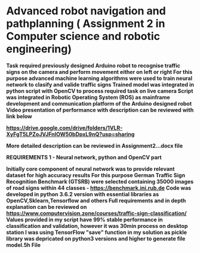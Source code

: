 # Advanced robot navigation and pathplanning ( Assignment 2 in Computer science and robotic engineering)

<b />Task required previously designed Arduino robot to recognise traffic signs on the camera and perform movement either on left or right
<b />For this purpose advanced machine learning algorithms were used to train neural network to clasify and valide traffic signs
<b />Trained model was integrated in python script with OpenCV to process required task on live camera
<b />Script was integrated in Robotic Operating System (ROS) as mainframe development and communication platform of the Arduino designed robot
<b />Video presentation of performance with description can be reviewed with link below

<b />https://drive.google.com/drive/folders/1VLR-XyFgT5LPZoJVJFnIOW50bDpxL9nQ?usp=sharing

<b />More detailed description can be reviewed in Assignment2...docx file

<b />    REQUIREMENTS  1 - Neural network, python and OpenCV part<b />
<b />
  
<b />    Initially core component of neural network was to provide relevant dataset for high accuracy results
<b />    For this purpose German Traffic Sign Recognition Benchmark (GTSRB) were selected containing 35000 images
<b />    of road signs within 44 classes - https://benchmark.ini.rub.de
<b />    Code was developed in python 3.6.2 version with essential libraries as OpenCV,Sklearn,Tensorflow and others
<b />    Full requirements and in depth explanation can be reviewed on https://www.computervision.zone/courses/traffic-sign-classification/
<b />    Values provided in my script have 99% stable performance in classification and validation, however it was 30min process on desktop station
<b />    I was using TensorFlow "save" function in my solution as pickle library was depricated on python3 versions and higher to
<b />    generate file model.5h
<b />    File


